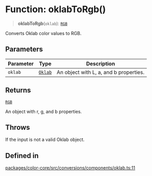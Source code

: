 # Function: oklabToRgb()

> **oklabToRgb**(`oklab`): [`RGB`](../type-aliases/RGB.md)

Converts Oklab color values to RGB.

## Parameters

| Parameter | Type | Description |
| ------ | ------ | ------ |
| `oklab` | [`Oklab`](../type-aliases/Oklab.md) | An object with L, a, and b properties. |

## Returns

[`RGB`](../type-aliases/RGB.md)

An object with r, g, and b properties.

## Throws

If the input is not a valid Oklab object.

## Defined in

[packages/color-core/src/conversions/components/oklab.ts:11](https://github.com/iamlite/color-core-mono-test/blob/d94d70fcd3b8bc32b54a8388048088ead1ff133f/packages/color-core/src/conversions/components/oklab.ts#L11)
